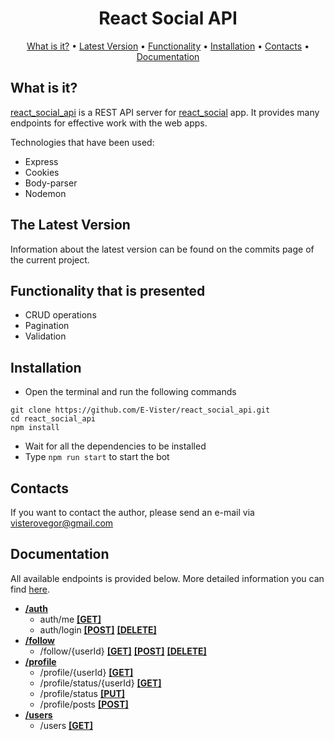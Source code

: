 <h1 align="center">
  React Social API
</h1>

<p align="center">
  <a href="#what-is-it">What is it?</a>
  •
  <a href="#the-latest-version">Latest Version</a>
  •
  <a href="#functionality-that-is-presented">Functionality</a>
  •
  <a href="#installation">Installation</a>
  •
  <a href="#contacts">Contacts</a>  
  •
  <a href="#documentation">Documentation</a>
</p>

What is it?
-----------
[react_social_api](https://github.com/E-Vister/react_social_api) is a REST API server
for [react_social](https://github.com/E-Vister/react_social) app. It provides many endpoints for effective work
with the web apps.

Technologies that have been used:

* Express
* Cookies
* Body-parser
* Nodemon

The Latest Version
------------------
Information about the latest version can be found on the commits page of the current project.

Functionality that is presented
-------------------------------

* CRUD operations
* Pagination
* Validation

Installation
-----------
- Open the terminal and run the following commands

```
git clone https://github.com/E-Vister/react_social_api.git
cd react_social_api
npm install
```

- Wait for all the dependencies to be installed
- Type `npm run start` to start the bot

Contacts
--------
If you want to contact the author, please send an e-mail via visterovegor@gmail.com

Documentation
-------------
All available endpoints is provided below. More detailed information you can find [here](docs/documentation.md).

* **[/auth](docs/documentation.md#auth)**
    * auth/me [**[GET]**](docs/documentation.md#get-authme-response)
    * auth/login [**[POST]**](docs/documentation.md#post-authlogin-request) [**[DELETE]**](docs/documentation.md#delete-authlogin-response)
* **[/follow](docs/documentation.md#follow)**
    * /follow/{userId} [**[GET]**](docs/documentation.md#get-followuserid-request) [**[POST]**](docs/documentation.md#post-followuserid-request) [**[DELETE]**](docs/documentation.md#delete-followuserid-request)
* **[/profile](docs/documentation.md#profile)**
    * /profile/{userId} [**[GET]**](docs/documentation.md#get-profileuserid-request)
    * /profile/status/{userId} [**[GET]**](docs/documentation.md#get-profilestatususerid-request)
    * /profile/status [**[PUT]**](docs/documentation.md#put-profilestatus-request)
    * /profile/posts [**[POST]**](docs/documentation.md#post-profileposts-request)
* **[/users](docs/documentation.md#users)**
    * /users [**[GET]**](docs/documentation.md#get-users-request)